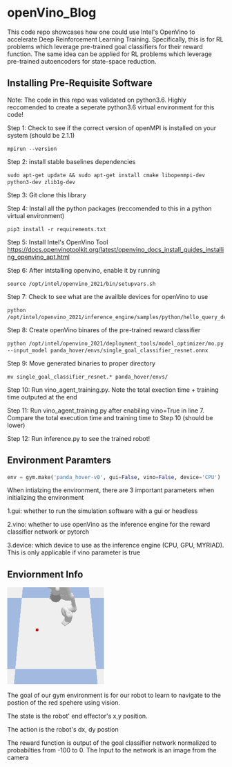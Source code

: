 # openVino_Blog

This code repo showcases how one could use Intel's OpenVino to accelerate Deep Reinforcement Learning Training. 
Specifically, this is for RL problems which leverage pre-trained goal classifiers for their reward function. The same 
idea can be applied for RL problems which leverage pre-trained autoencoders for state-space reduction. 

## Installing Pre-Requisite Software

Note: The code in this repo was validated on python3.6. Highly reccomended to create a seperate python3.6 virtual environment for this code!

Step 1: Check to see if the correct version of openMPI is installed on your system (should be 2.1.1)

```console
mpirun --version
```

Step 2: install stable baselines dependencies

```console
sudo apt-get update && sudo apt-get install cmake libopenmpi-dev python3-dev zlib1g-dev
```

Step 3: Git clone this library 

Step 4: Install all the python packages (reccomended to this in a python virtual environment)
```console
pip3 install -r requirements.txt
```

Step 5: Install Intel's OpenVino Tool https://docs.openvinotoolkit.org/latest/openvino_docs_install_guides_installing_openvino_apt.html

Step 6: After intstalling openvino, enable it by running 

```console
source /opt/intel/openvino_2021/bin/setupvars.sh
```

Step 7: Check to see what are the availble devices for openVino to use
```console
python /opt/intel/openvino_2021/inference_engine/samples/python/hello_query_device/hello_query_device.py
```

Step 8: Create openVino binares of the pre-trained reward classifier 
```console
python /opt/intel/openvino_2021/deployment_tools/model_optimizer/mo.py --input_model panda_hover/envs/single_goal_classifier_resnet.onnx
```

Step 9: Move generated binaries to proper directory

```console
mv single_goal_classifier_resnet.* panda_hover/envs/
```

Step 10: Run vino_agent_training.py. Note the total exection time + training time outputed at the end

Step 11: Run vino_agent_training.py after enabiling vino=True in line 7. Compare the total execution time and training time to Step 10 (should be lower)

Step 12: Run inference.py to see the trained robot!


## Environment Paramters

```python
env = gym.make('panda_hover-v0', gui=False, vino=False, device='CPU')
```

When intialzing the environment, there are 3 important parameters when initializing the environment

1.gui: whether to run the simulation software with a gui or headless

2.vino: whether to use openVino as the inference engine for the reward classifier network or pytorch

3.device: which device to use as the inference engine (CPU, GPU, MYRIAD). This is only applicable if vino parameter is true

## Enviornment Info 

![Screenshot](4_n.png)

The goal of our gym environment is for our robot to learn to navigate to the postion of the red spehere using vision. 

The state is the robot' end effector's x,y position.

The action is the robot's dx, dy postion

The reward function is output of the goal classifier network normalized to probabilties from -100 to 0. The Input to the network is an image from the camera
